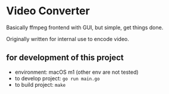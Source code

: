 Video Converter
===

Basically ffmpeg frontend with GUI, but simple, get things done.

Originally written for internal use to encode video.


## for development of this project
- environment: macOS m1 (other env are not tested)
- to develop project: `go run main.go`
- to build project: `make`
